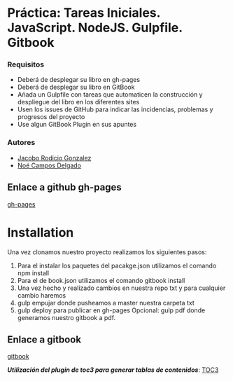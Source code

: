 #
# Práctica: Tareas Iniciales. JavaScript. NodeJS. Gulpfile. Gitbook

### Requisitos

* Deberá de desplegar su libro en gh-pages
* Deberá de desplegar su libro en GitBook
* Añada un Gulpfile con tareas que automaticen la construcción y despliegue del libro en los diferentes sites
* Usen los issues de GitHub para indicar las incidencias, problemas y progresos del proyecto
* Use algun GitBook Plugin en sus apuntes

### Autores

* [Jacobo Rodicio Gonzalez](http://alu0100836059.github.io/pagina_personal/)
* [Noé Campos Delgado](dsi1516.github.io/Practica1)

## Enlace a github gh-pages
[gh-pages](https://sistytwnoejacobo.github.io/TareasInicialesSYTW/)

# Installation
Una vez clonamos nuestro proyecto realizamos los siguientes pasos:
1. Para el instalar los paquetes del pacakge.json utilizamos el comando npm install
2. Para el de book.json utilizamos el comando gitbook install
3. Una vez hecho y realizado cambios en nuestra repo txt y para cualquier cambio haremos
4. gulp empujar donde pusheamos a master nuestra carpeta txt
5. gulp deploy para publicar en gh-pages
Opcional: gulp pdf donde generamos nuestro gitbook a pdf.

## Enlace a gitbook
[gitbook](https://alu0100836059.gitbooks.io/apuntessytw/content/)

___Utilización del plugin de toc3 para generar tablas de contenidos___:
[TOC3](https://plugins.gitbook.com/plugin/toc3)

